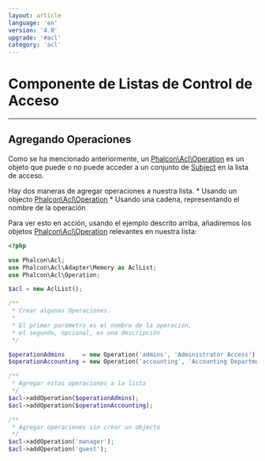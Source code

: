 ```yaml
---
layout: article
language: 'en'
version: '4.0'
upgrade: '#acl'
category: 'acl'
---
```

# Componente de Listas de Control de Acceso

* * *

## Agregando Operaciones

Como se ha mencionado anteriormente, un [Phalcon\Acl\Operation](api/Phalcon_Acl_Operation) es un objeto que puede o no puede acceder a un conjunto de [Subject](api/Phalcon_Acl_Subject) en la lista de acceso.

Hay dos maneras de agregar operaciones a nuestra lista. * Usando un objecto [Phalcon\Acl\Operation](api/Phalcon_Acl_Operation) * Usando una cadena, representando el nombre de la operación

Para ver esto en acción, usando el ejemplo descrito arriba, añadiremos los objetos [Phalcon\Acl\Operation](api/Phalcon_Acl_Operation) relevantes en nuestra lista:

```php
<?php

use Phalcon\Acl;
use Phalcon\Acl\Adapter\Memory as AclList;
use Phalcon\Acl\Operation;

$acl = new AclList();

/**
 * Crear algunas Operaciones.
 * 
 * El primer parámetro es el nombre de la operación, 
 * el segundo, opcional, es una descripción
 */

$operationAdmins     = new Operation('admins', 'Administrator Access');
$operationAccounting = new Operation('accounting', 'Accounting Department Access'); 

/**
 * Agregar estas operaciones a la lista
 */
$acl->addOperation($operationAdmins);
$acl->addOperation($operationAccounting);

/**
 * Agregar operaciones sin crear un objecto
 */
$acl->addOperation('manager');
$acl->addOperation('guest');
```